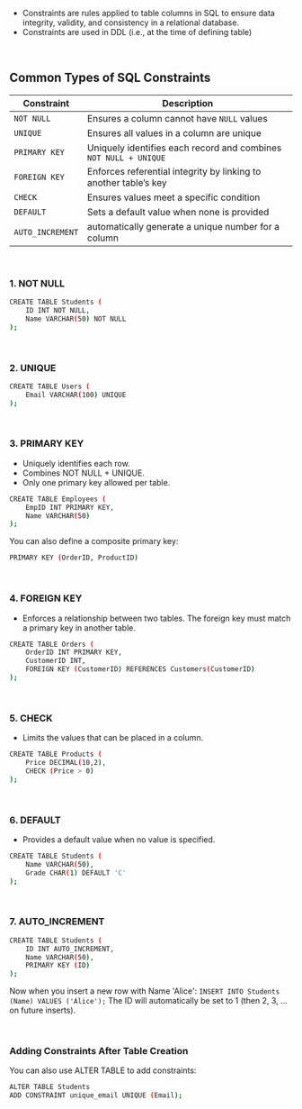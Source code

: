 - Constraints are rules applied to table columns in SQL to ensure data integrity, validity, and consistency in a relational database.
- Constraints are used in DDL (i.e., at the time of defining table)

<br>

## Common Types of SQL Constraints
| Constraint    | Description                                                      |
| ------------- | ---------------------------------------------------------------- |
| `NOT NULL`    | Ensures a column cannot have `NULL` values                       |
| `UNIQUE`      | Ensures all values in a column are unique                        |
| `PRIMARY KEY` | Uniquely identifies each record and combines `NOT NULL + UNIQUE` |
| `FOREIGN KEY` | Enforces referential integrity by linking to another table’s key |
| `CHECK`       | Ensures values meet a specific condition                         |
| `DEFAULT`     | Sets a default value when none is provided                       |
|`AUTO_INCREMENT`| automatically generate a unique number for a column             |

<br>

### 1. NOT NULL
```bash
CREATE TABLE Students (
    ID INT NOT NULL,
    Name VARCHAR(50) NOT NULL
);
```

<br>

### 2. UNIQUE
```bash
CREATE TABLE Users (
    Email VARCHAR(100) UNIQUE
);
```

<br>

### 3. PRIMARY KEY
- Uniquely identifies each row.
- Combines NOT NULL + UNIQUE.
- Only one primary key allowed per table.
```bash
CREATE TABLE Employees (
    EmpID INT PRIMARY KEY,
    Name VARCHAR(50)
);
```
You can also define a composite primary key:
```bash
PRIMARY KEY (OrderID, ProductID)
```

<br>

### 4. FOREIGN KEY
- Enforces a relationship between two tables. The foreign key must match a primary key in another table.
```bash
CREATE TABLE Orders (
    OrderID INT PRIMARY KEY,
    CustomerID INT,
    FOREIGN KEY (CustomerID) REFERENCES Customers(CustomerID)
);
```

<br>

### 5. CHECK
- Limits the values that can be placed in a column.
```bash
CREATE TABLE Products (
    Price DECIMAL(10,2),
    CHECK (Price > 0)
);
```

<br>

### 6. DEFAULT
- Provides a default value when no value is specified.
```bash
CREATE TABLE Students (
    Name VARCHAR(50),
    Grade CHAR(1) DEFAULT 'C'
);
```

<br>

### 7. AUTO_INCREMENT
```bash
CREATE TABLE Students (
    ID INT AUTO_INCREMENT,
    Name VARCHAR(50),
    PRIMARY KEY (ID)
);
```
Now when you insert a new row with Name 'Alice':
```INSERT INTO Students (Name) VALUES ('Alice');```
The ID will automatically be set to 1 (then 2, 3, ... on future inserts).

<br>


### Adding Constraints After Table Creation
You can also use ALTER TABLE to add constraints:
```bash
ALTER TABLE Students
ADD CONSTRAINT unique_email UNIQUE (Email);
```
